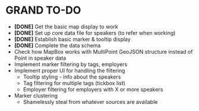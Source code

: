 # GRAND TO-DO

* **[DONE]** Get the basic map display to work
* **[DONE]** Set up core data file for speakers (to refer when working)
* **[DONE]** Establish basic marker & tooltip display
* **[DONE]** Complete the data schema
* Check how MapBox works with MultiPoint GeoJSON structure instead of Point in speaker data
* Implement marker filtering by tags, employers
* Implement proper UI for handling the filtering
  * Tooltip styling - info about the speakers
  * Tag filtering for multiple tags (tickbox list)
  * Employer filtering for employers with X or more speakers
* Marker clustering
  * Shamelessly steal from whatever sources are available
